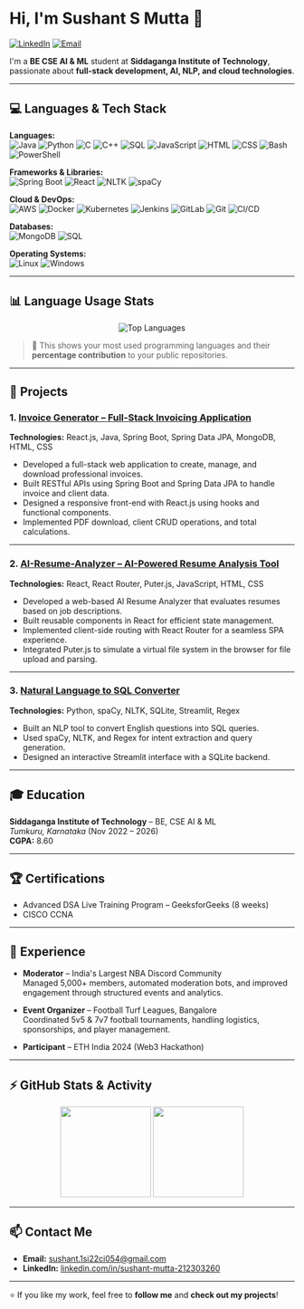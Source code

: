 # Hi, I'm Sushant S Mutta 👋

[![LinkedIn](https://img.shields.io/badge/LinkedIn-Sushant%20Mutta-blue?logo=linkedin&logoColor=white)](https://www.linkedin.com/in/sushant-mutta-212303260/)
[![Email](https://img.shields.io/badge/Email-sushant.1si22ci054@gmail.com-red?logo=gmail&logoColor=white)](mailto:sushant.1si22ci054@gmail.com)

I'm a **BE CSE AI & ML** student at **Siddaganga Institute of Technology**, passionate about **full-stack development, AI, NLP, and cloud technologies**.  

---

## 💻 Languages & Tech Stack

**Languages:**  
![Java](https://img.shields.io/badge/Java-orange?logo=java&logoColor=white)
![Python](https://img.shields.io/badge/Python-blue?logo=python&logoColor=white)
![C](https://img.shields.io/badge/C-lightgrey?logo=c&logoColor=white)
![C++](https://img.shields.io/badge/C++-00599C?logo=cplusplus&logoColor=white)
![SQL](https://img.shields.io/badge/SQL-4479A1?logo=postgresql&logoColor=white)
![JavaScript](https://img.shields.io/badge/JavaScript-F7DF1E?logo=javascript&logoColor=black)
![HTML](https://img.shields.io/badge/HTML-E34F26?logo=html5&logoColor=white)
![CSS](https://img.shields.io/badge/CSS-1572B6?logo=css3&logoColor=white)
![Bash](https://img.shields.io/badge/Bash-121011?logo=gnubash&logoColor=white)
![PowerShell](https://img.shields.io/badge/PowerShell-5391FE?logo=powershell&logoColor=white)

**Frameworks & Libraries:**  
![Spring Boot](https://img.shields.io/badge/Spring%20Boot-6DB33F?logo=springboot&logoColor=white)
![React](https://img.shields.io/badge/React-61DAFB?logo=react&logoColor=black)
![NLTK](https://img.shields.io/badge/NLTK-85C1E9?logo=python&logoColor=black)
![spaCy](https://img.shields.io/badge/spaCy-09A3D5?logo=python&logoColor=white)

**Cloud & DevOps:**  
![AWS](https://img.shields.io/badge/AWS-232F3E?logo=amazonaws&logoColor=white)
![Docker](https://img.shields.io/badge/Docker-2496ED?logo=docker&logoColor=white)
![Kubernetes](https://img.shields.io/badge/Kubernetes-326CE5?logo=kubernetes&logoColor=white)
![Jenkins](https://img.shields.io/badge/Jenkins-D24939?logo=jenkins&logoColor=white)
![GitLab](https://img.shields.io/badge/GitLab-FC6D26?logo=gitlab&logoColor=white)
![Git](https://img.shields.io/badge/Git-F05032?logo=git&logoColor=white)
![CI/CD](https://img.shields.io/badge/CI%2FCD-000000?logo=githubactions&logoColor=white)

**Databases:**  
![MongoDB](https://img.shields.io/badge/MongoDB-47A248?logo=mongodb&logoColor=white)
![SQL](https://img.shields.io/badge/MySQL-4479A1?logo=mysql&logoColor=white)

**Operating Systems:**  
![Linux](https://img.shields.io/badge/Linux-FCC624?logo=linux&logoColor=black)
![Windows](https://img.shields.io/badge/Windows-0078D6?logo=windows&logoColor=white)

---

## 📊 Language Usage Stats

<p align="center">
  <img src="https://github-readme-stats.vercel.app/api/top-langs/?username=sushantmutta&layout=compact&theme=radical&langs_count=8&hide_border=true" alt="Top Languages"/>
</p>

> 🧠 This shows your most used programming languages and their **percentage contribution** to your public repositories.

---

## 📂 Projects

### 1. [Invoice Generator – Full-Stack Invoicing Application](https://github.com/sushantmutta/invoice_generator_backend)  
**Technologies:** React.js, Java, Spring Boot, Spring Data JPA, MongoDB, HTML, CSS  
- Developed a full-stack web application to create, manage, and download professional invoices.  
- Built RESTful APIs using Spring Boot and Spring Data JPA to handle invoice and client data.  
- Designed a responsive front-end with React.js using hooks and functional components.  
- Implemented PDF download, client CRUD operations, and total calculations.

---

### 2. [AI-Resume-Analyzer – AI-Powered Resume Analysis Tool](https://github.com/sushantmutta/resbuild)  
**Technologies:** React, React Router, Puter.js, JavaScript, HTML, CSS  
- Developed a web-based AI Resume Analyzer that evaluates resumes based on job descriptions.  
- Built reusable components in React for efficient state management.  
- Implemented client-side routing with React Router for a seamless SPA experience.  
- Integrated Puter.js to simulate a virtual file system in the browser for file upload and parsing.

---

### 3. [Natural Language to SQL Converter](https://github.com/sushantmutta/natural-language-to-sql)  
**Technologies:** Python, spaCy, NLTK, SQLite, Streamlit, Regex  
- Built an NLP tool to convert English questions into SQL queries.  
- Used spaCy, NLTK, and Regex for intent extraction and query generation.  
- Designed an interactive Streamlit interface with a SQLite backend.

---

## 🎓 Education

**Siddaganga Institute of Technology** – BE, CSE AI & ML  
*Tumkuru, Karnataka* (Nov 2022 – 2026)  
**CGPA:** 8.60

---

## 🏆 Certifications

- Advanced DSA Live Training Program – GeeksforGeeks (8 weeks)  
- CISCO CCNA

---

## 💼 Experience

- **Moderator** – India's Largest NBA Discord Community  
  Managed 5,000+ members, automated moderation bots, and improved engagement through structured events and analytics.  

- **Event Organizer** – Football Turf Leagues, Bangalore  
  Coordinated 5v5 & 7v7 football tournaments, handling logistics, sponsorships, and player management.  

- **Participant** – ETH India 2024 (Web3 Hackathon)  

---

## ⚡ GitHub Stats & Activity

<p align="center">
  <img src="https://github-readme-stats.vercel.app/api?username=sushantmutta&show_icons=true&theme=radical&hide_border=true" height="160"/>
  <img src="https://github-readme-streak-stats.herokuapp.com/?user=sushantmutta&theme=radical&hide_border=true" height="160"/>
</p>

---

## 📫 Contact Me

- **Email:** [sushant.1si22ci054@gmail.com](mailto:sushant.1si22ci054@gmail.com)  
- **LinkedIn:** [linkedin.com/in/sushant-mutta-212303260](https://www.linkedin.com/in/sushant-mutta-212303260/)  

---

⭐ If you like my work, feel free to **follow me** and **check out my projects**!
